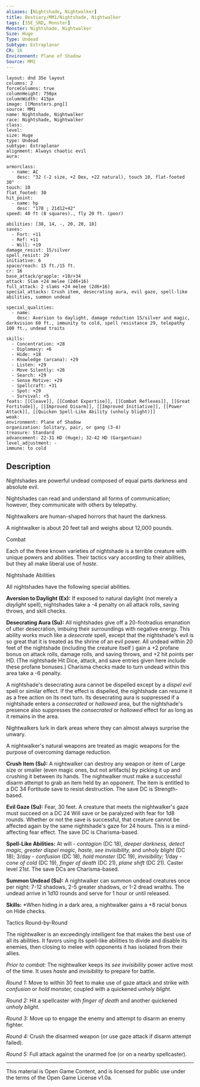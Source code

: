 ```yaml
---
aliases: [Nightshade, Nightwalker]
title: Bestiary/MM1/Nightshade, Nightwalker
tags: [35E_SRD, Monster]
Monster: Nightshade, Nightwalker
Size: Huge
Type: Undead
Subtype: Extraplanar
CR: 16
Environnent: Plane of Shadow
Source: MM1
---
```


```statblock
layout: dnd 35e layout
columns: 2
forceColumns: true
columnHeight: 750px
columnWidth: 415px
image: [[Monsters.png]]
source: MM1
name: Nightshade, Nightwalker
race: Nightshade, Nightwalker
class: 
level: 
size: Huge
type: Undead
subtype: Extraplanar
alignment: Always chaotic evil
aura: 

armorclass:
  - name: AC
    desc: "32 (-2 size, +2 Dex, +22 natural), touch 10, flat-footed 30"
touch: 10
flat_footed: 30
hit_point:
  - name: hp
    desc: "178 ; 21d12+42"
speed: 40 ft (8 squares)., fly 20 ft. (poor)

abilities: [38, 14, -, 20, 20, 18]
saves:
  - Fort: +11
  - Ref: +11
  - Will: +19
damage_resist: 15/silver
spell_resist: 29
initiative: 6
space/reach: 15 ft./15 ft.
cr: 16
base_attack/grapple: +10/+34
attack: Slam +24 melee (2d6+16)
full_attack: 2 slams +24 melee (2d6+16)
special_attacks: Crush item, desecrating aura, evil gaze, spell-like abilities, summon undead

special_qualities:
  - name: 
    desc: Aversion to daylight, damage reduction 15/silver and magic, darkvision 60 ft., immunity to cold, spell resistance 29, telepathy 100 ft., undead traits

skills:
  - Concentration: +28
  - Diplomacy: +6
  - Hide: +18
  - Knowledge (arcana): +29
  - Listen: +29
  - Move Silently: +26
  - Search: +29
  - Sense Motive: +29
  - Spellcraft: +31
  - Spot: +29
  - Survival: +5
feats: [[Cleave]], [[Combat Expertise]], [[Combat Reflexes]], [[Great Fortitude]], [[Improved Disarm]], [[Improved Initiative]], [[Power Attack]], [[Quicken Spell-Like Ability (unholy blight)]]
weak: 
environment: Plane of Shadow
organization: Solitary, pair, or gang (3-4)
treasure: Standard
advancement: 22-31 HD (Huge); 32-42 HD (Gargantuan)
level_adjustment: -
immune: to cold
```

## Description

<p>Nightshades are powerful undead composed of equal parts darkness and absolute evil.</p>
<p>Nightshades can read and understand all forms of communication; however, they communicate with others by telepathy.</p>
<p>Nightwalkers are human-shaped horrors that haunt the darkness.</p>
<p>A nightwalker is about 20 feet tall and weighs about 12,000 pounds.</p>
<p>Combat</p>
<p>Each of the three known varieties of nightshade is a terrible creature with unique powers and abilities. Their tactics vary according to their abilities, but they all make liberal use of <i>haste</i>.</p>
<p>Nightshade Abilities</p>
<p>All nightshades have the following special abilities.</p>
<p>
            <b>Aversion to Daylight (Ex):</b> If exposed to natural daylight (not merely a <i>daylight</i> spell), nightshades take a -4 penalty on all attack rolls, saving throws, and skill checks.</p>
<p>
            <b>Desecrating Aura (Su):</b> All nightshades give off a 20-footradius emanation of utter desecration, imbuing their surroundings with negative energy. This ability works much like a <i>desecrate</i> spell, except that the nightshade's evil is so great that it is treated as the shrine of an evil power. All undead within 20 feet of the nightshade (including the creature itself ) gain a +2 profane bonus on attack rolls, damage rolls, and saving throws, and +2 hit points per HD. (The nightshade Hit Dice, attack, and save entries given here include these profane bonuses.) Charisma checks made to turn undead within this area take a -6 penalty.</p>
<p>A nightshade's desecrating aura cannot be dispelled except by a <i>dispel evil</i> spell or similar effect. If the effect is dispelled, the nightshade can resume it as a free action on its next turn. Its desecrating aura is suppressed if a nightshade enters a <i>consecrated</i> or <i>hallowed</i> area, but the nightshade's presence also suppresses the <i>consecrated</i> or <i>hallowed</i> effect for as long as it remains in the area.</p>
<p>Nightwalkers lurk in dark areas where they can almost always surprise the unwary.</p>
<p>A nightwalker's natural weapons are treated as magic weapons for the purpose of overcoming damage reduction.</p>
<p>
            <b>Crush Item (Su):</b> A nightwalker can destroy any weapon or item of Large size or smaller (even magic ones, but not artifacts) by picking it up and crushing it between its hands. The nightwalker must make a successful disarm attempt to grab an item held by an opponent. The item is entitled to a DC 34 Fortitude save to resist destruction. The save DC is Strength-based.</p>
<p>
            <b>Evil Gaze (Su):</b> Fear, 30 feet. A creature that meets the nightwalker's gaze must succeed on a DC 24 Will save or be paralyzed with fear for 1d8 rounds. Whether or not the save is successful, that creature cannot be affected again by the same nightshade's gaze for 24 hours. This is a mind-affecting fear effect. The save DC is Charisma-based.</p>
<p>
            <b>Spell-Like Abilities:</b> At will - <i>contagion</i> (DC 18), <i>deeper darkness, detect magic, greater dispel magic, haste, see invisibility,</i> and <i>unholy blight</i> (DC 18); 3/day - <i>confusion</i> (DC 18), <i>hold monster</i> (DC 19), <i>invisibility;</i> 1/day - <i>cone of cold</i> (DC 19), <i>finger of death</i> (DC 21), <i>plane shift</i> (DC 21). Caster level 21st. The save DCs are Charisma-based.</p>
<p>
            <b>Summon Undead (Su):</b> A nightwalker can summon undead creatures once per night: 7-12 shadows, 2-5 greater shadows, or 1-2 dread wraiths. The undead arrive in 1d10 rounds and serve for 1 hour or until released.</p>
<p>
            <b>Skills:</b> *When hiding in a dark area, a nightwalker gains a +8 racial bonus on Hide checks.</p>
<p>Tactics Round-by-Round</p>
<p>The nightwalker is an exceedingly intelligent foe that makes the best use of all its abilities. It favors using its spell-like abilities to divide and disable its enemies, then closing to melee with opponents it has isolated from their allies.</p>
<p>
            <i>Prior to combat:</i> The nightwalker keeps its <i>see invisibility</i> power active most of the time. It uses <i>haste</i> and <i>invisibility</i> to prepare for battle.</p>
<p>
            <i>Round 1:</i> Move to within 30 feet to make use of gaze attack and strike with <i>confusion</i> or <i>hold monster,</i> coupled with a quickened <i>unholy blight.</i></p>
<p>
            <i>Round 2:</i> Hit a spellcaster with <i>finger of death</i> and another quickened <i>unholy blight.</i></p>
<p>
            <i>Round 3:</i> Move up to engage the enemy and attempt to disarm an enemy fighter.</p>
<p>
            <i>Round 4:</i> Crush the disarmed weapon (or use gaze attack if disarm attempt failed).</p>
<p>
            <i>Round 5:</i> Full attack against the unarmed foe (or on a nearby spellcaster).</p>

---

This material is Open Game Content, and is licensed for public use under
the terms of the Open Game License v1.0a.
